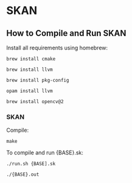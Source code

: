# SKAN

## How to Compile and Run SKAN

Install all requirements using homebrew:

```brew install cmake```

```brew install llvm```

```brew install pkg-config```

```opam install llvm```

```brew install opencv@2```

### SKAN

Compile:

```make```

To compile and run {BASE}.sk:

```./run.sh {BASE].sk```

```./{BASE}.out```
